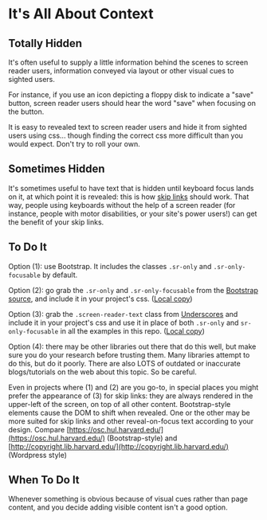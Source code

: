 It's All About Context
======================

Totally Hidden
--------------

It's often useful to supply a little information behind the scenes
to screen reader users, information conveyed via layout or other
visual cues to sighted users.

For instance, if you use an icon depicting a floppy disk to indicate a
"save" button, screen reader users should hear the word "save" when
focusing on the button.

It is easy to revealed text to screen reader users and hide it from
sighted users using css... though finding the correct css
more difficult than you would expect. Don't try to roll your own.

Sometimes Hidden
----------------

It's sometimes useful to have text that is hidden until keyboard
focus lands on it, at which point it is revealed: this is how [skip
links](../skip-links/READMEm.de) should work. That way, people using
keyboards without the help of a screen reader (for instance, people
with motor disabilities, or your site's power users!) can get the
benefit of your skip links.


To Do It
--------

Option (1): use Bootstrap. It includes the classes `.sr-only` and
`.sr-only-focusable` by default.

Option (2): go grab the `.sr-only` and
`.sr-only-focusable` from the [Bootstrap source](https://github.com/twbs/bootstrap/blob/v4-dev/scss/mixins/_screen-reader.scss), and include it in
your project's css. ([Local copy](./sr-text-bootstrap.css))

Option (3): grab the `.screen-reader-text` class from
[Underscores](https://github.com/Automattic/_s/blob/master/sass/modules/_accessibility.scss)
and include it in your project's css and use it in place of both `.sr-only`
and `sr-only-focusable` in all the examples in this repo. ([Local copy](./sr-text-wordpress.scss))

Option (4): there may be other libraries out there that do this well,
but make sure you do your research before trusting them. Many libraries
attempt to do this, but do it poorly. There are also LOTS of outdated
or inaccurate blogs/tutorials on the web about this topic. So be careful.

Even in projects where (1) and (2) are you go-to, in special
places you might prefer the appearance of (3) for skip links: they
are always rendered in the upper-left of the screen, on top of all
other content. Bootstrap-style elements cause the DOM to shift when
revealed. One or the other may be more suited for skip links and other
reveal-on-focus text according to your design. Compare [https://osc.hul.harvard.edu/](https://osc.hul.harvard.edu/) (Bootstrap-style) and [http://copyright.lib.harvard.edu/](http://copyright.lib.harvard.edu/) (Wordpress style)


When To Do It
-------------

Whenever something is obvious because of visual cues rather than page
content, and you decide adding visible content isn't a good option.
